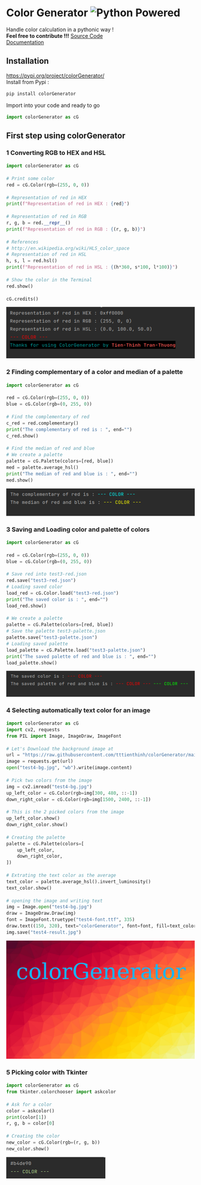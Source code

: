 # Color Generator ![Python Powered](https://www.python.org/static/community_logos/python-powered-w-100x40.png "LOGO")
Handle color calculation in a pythonic way !  
**Feel free to contribute !!!** [Source Code](https://github.com/tttienthinh/colorGenerator.git)  
[Documentation](https://colorgenerator.readthedocs.io)

## Installation
https://pypi.org/project/colorGenerator/  
Install from Pypi :
```bash
pip install colorGenerator
```
Import into your code and ready to go
```python
import colorGenerator as cG
```
## First step using colorGenerator
### 1 Converting RGB to HEX and HSL
```python
import colorGenerator as cG

# Print some color
red = cG.Color(rgb=(255, 0, 0))

# Representation of red in HEX
print(f"Representation of red in HEX : {red}")

# Representation of red in RGB
r, g, b = red.__repr__()
print(f"Representation of red in RGB : {(r, g, b)}")

# References
# http://en.wikipedia.org/wiki/HLS_color_space
# Representation of red in HSL
h, s, l = red.hsl()
print(f"Representation of red in HSL : {(h*360, s*100, l*100)}")

# Show the color in the Terminal
red.show()

cG.credits()
```
![Test1 result](https://raw.githubusercontent.com/tttienthinh/colorGenerator/main/test/capture/test1.png "Capture")

### 2 Finding complementary of a color and median of a palette
```python
import colorGenerator as cG

red = cG.Color(rgb=(255, 0, 0))
blue = cG.Color(rgb=(0, 255, 0))

# Find the complementary of red
c_red = red.complementary()
print("The complementary of red is : ", end="")
c_red.show()

# Find the median of red and blue
# We create a palette
palette = cG.Palette(colors=[red, blue])
med = palette.average_hsl()
print("The median of red and blue is : ", end="")
med.show()
```
![Test2 result](https://raw.githubusercontent.com/tttienthinh/colorGenerator/main/test/capture/test2.png "Capture")

### 3 Saving and Loading color and palette of colors
```python
import colorGenerator as cG

red = cG.Color(rgb=(255, 0, 0))
blue = cG.Color(rgb=(0, 255, 0))

# Save red into test3-red.json
red.save("test3-red.json")
# Loading saved color
load_red = cG.Color.load("test3-red.json")
print("The saved color is : ", end="")
load_red.show()

# We create a palette
palette = cG.Palette(colors=[red, blue])
# Save the palette test3-palette.json
palette.save("test3-palette.json")
# Loading saved palette
load_palette = cG.Palette.load("test3-palette.json")
print("The saved palette of red and blue is : ", end="")
load_palette.show()
```
![Test3 result](https://raw.githubusercontent.com/tttienthinh/colorGenerator/main/test/capture/test3.png "Capture")

### 4 Selecting automatically text color for an image
```python
import colorGenerator as cG
import cv2, requests
from PIL import Image, ImageDraw, ImageFont

# Let's Download the background image at
url = "https://raw.githubusercontent.com/tttienthinh/colorGenerator/main/test/test4-bg.jpg"
image = requests.get(url)
open("test4-bg.jpg", "wb").write(image.content)

# Pick two colors from the image
img = cv2.imread("test4-bg.jpg")
up_left_color = cG.Color(rgb=img[300, 480, ::-1])
down_right_color = cG.Color(rgb=img[1500, 2400, ::-1])

# This is the 2 picked colors from the image
up_left_color.show()
down_right_color.show()

# Creating the palette
palette = cG.Palette(colors=[
    up_left_color,
    down_right_color,
])

# Extrating the text color as the average
text_color = palette.average_hsl().invert_luminosity()
text_color.show()

# opening the image and writing text
img = Image.open("test4-bg.jpg")
draw = ImageDraw.Draw(img)
font = ImageFont.truetype("test4-font.ttf", 335)
draw.text((150, 320), text="colorGenerator", font=font, fill=text_color.__repr__())
img.save("test4-result.jpg")
```
![Test4 result](https://raw.githubusercontent.com/tttienthinh/colorGenerator/main/test/test4-result.jpg "Capture")

### 5 Picking color with Tkinter
```python
import colorGenerator as cG
from tkinter.colorchooser import askcolor

# Ask for a color
color = askcolor()
print(color[1])
r, g, b = color[0]

# Creating the color
new_color = cG.Color(rgb=(r, g, b))
new_color.show()
```
![Test5 result](https://raw.githubusercontent.com/tttienthinh/colorGenerator/main/test/capture/test5.png "Capture")
